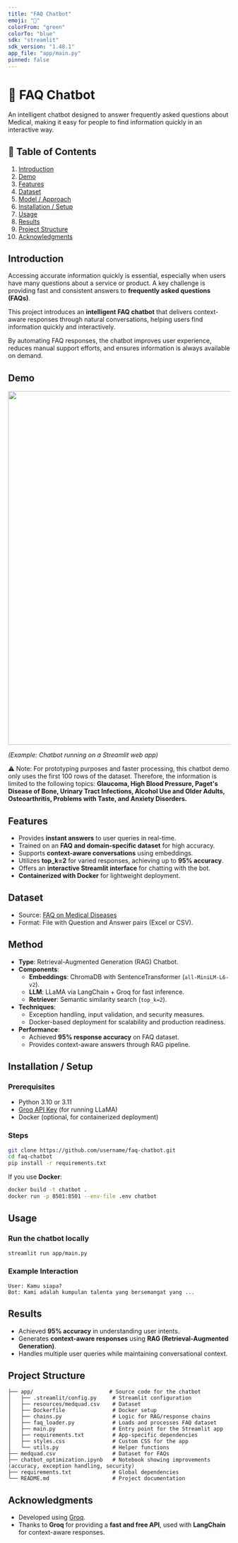 ```yaml
---
title: "FAQ Chatbot"
emoji: "🤖"
colorFrom: "green"
colorTo: "blue"
sdk: "streamlit"
sdk_version: "1.48.1"
app_file: "app/main.py"
pinned: false
---
```


# 🤖 FAQ Chatbot

An intelligent chatbot designed to answer frequently asked questions about Medical, making it easy for people to find information quickly in an interactive way.


## 📑 Table of Contents
  <ol>
    <li><a href="#introduction">Introduction</a></li>
    <li><a href="#demo">Demo</a></li>
    <li><a href="#features">Features</a></li>
    <li><a href="#dataset">Dataset</a></li>
    <li><a href="#model-approach">Model / Approach</a></li>
    <li><a href="#installation-setup">Installation / Setup</a></li>
    <li><a href="#usage">Usage</a></li>
    <li><a href="#results">Results</a></li>
    <li><a href="#project-structure">Project Structure</a></li>
    <li><a href="#acknowledgments">Acknowledgments</a></li>
  </ol>


## Introduction
Accessing accurate information quickly is essential, especially when users have many questions about a service or product. A key challenge is providing fast and consistent answers to **frequently asked questions (FAQs)**.

This project introduces an **intelligent FAQ chatbot** that delivers context-aware responses through natural conversations, helping users find information quickly and interactively.

By automating FAQ responses, the chatbot improves user experience, reduces manual support efforts, and ensures information is always available on demand.


## Demo
<img src="demo.gif" width="800">  

*(Example: Chatbot running on a Streamlit web app)*

⚠️ Note: For prototyping purposes and faster processing, this chatbot demo only uses the first 100 rows of the dataset. Therefore, the information is limited to the following topics: **Glaucoma, High Blood Pressure, Paget's Disease of Bone, Urinary Tract Infections, Alcohol Use and Older Adults, Osteoarthritis, Problems with Taste, and Anxiety Disorders.**





## Features
- Provides **instant answers** to user queries in real-time.  
- Trained on an **FAQ and domain-specific dataset** for high accuracy.  
- Supports **context-aware conversations** using embeddings.  
- Utilizes **top_k=2** for varied responses, achieving up to **95% accuracy**.  
- Offers an **interactive Streamlit interface** for chatting with the bot.  
- **Containerized with Docker** for lightweight deployment.  



## Dataset
- Source: [FAQ on Medical Diseases](https://www.kaggle.com/datasets/jpmiller/layoutlm?resource=download)  
- Format: File with Question and Answer pairs (Excel or CSV).



## Method
- **Type**: Retrieval-Augmented Generation (RAG) Chatbot.  
- **Components**:  
  - **Embeddings**: ChromaDB with SentenceTransformer (`all-MiniLM-L6-v2`).  
  - **LLM**: LLaMA via LangChain + Groq for fast inference.  
  - **Retriever**: Semantic similarity search (`top_k=2`).  
- **Techniques**:  
  - Exception handling, input validation, and security measures.  
  - Docker-based deployment for scalability and production readiness.  
- **Performance**:  
  - Achieved **95% response accuracy** on FAQ dataset.  
  - Provides context-aware answers through RAG pipeline.  



## Installation / Setup

### Prerequisites

* Python 3.10 or 3.11
* [Groq API Key](https://console.groq.com/home) (for running LLaMA)
* Docker (optional, for containerized deployment)

### Steps

```bash
git clone https://github.com/username/faq-chatbot.git
cd faq-chatbot
pip install -r requirements.txt
```

If you use **Docker**:

```bash
docker build -t chatbot .
docker run -p 8501:8501 --env-file .env chatbot
```


## Usage

### Run the chatbot locally

```bash
streamlit run app/main.py
```

### Example Interaction

```
User: Kamu siapa?  
Bot: Kami adalah kumpulan talenta yang bersemangat yang ...
```


## Results

* Achieved **95% accuracy** in understanding user intents.
* Generates **context-aware responses** using **RAG (Retrieval-Augmented Generation)**.
* Handles multiple user queries while maintaining conversational context.




## Project Structure

```
├── app/                        # Source code for the chatbot
│   ├── .streamlit/config.py     # Streamlit configuration
│   ├── resources/medquad.csv    # Dataset
│   ├── Dockerfile               # Docker setup
│   ├── chains.py                # Logic for RAG/response chains
│   ├── faq_loader.py            # Loads and processes FAQ dataset
│   ├── main.py                  # Entry point for the Streamlit app
│   ├── requirements.txt         # App-specific dependencies
│   ├── styles.css               # Custom CSS for the app
│   └── utils.py                 # Helper functions
├── medquad.csv                  # Dataset for FAQs
├── chatbot_optimization.ipynb   # Notebook showing improvements (accuracy, exception handling, security)
├── requirements.txt             # Global dependencies
└── README.md                    # Project documentation

```

## Acknowledgments

* Developed using [Groq](https://groq.com/).
* Thanks to **Groq** for providing a **fast and free API**, used with **LangChain** for context-aware responses.


